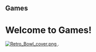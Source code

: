 ## Games
# Welcome to Games!

<p><a href="/index.html"><img src="https://upload.wikimedia.org/wikipedia/en/b/bf/Retro_Bowl_cover.png" alt="Retro_Bowl_cover.png"/> </a>.</p>

